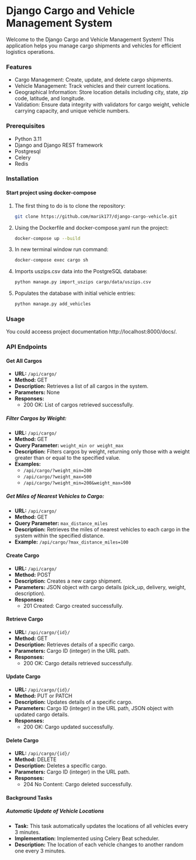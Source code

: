 # Django Cargo and Vehicle Management System
Welcome to the Django Cargo and Vehicle Management System! This application helps you manage cargo shipments and vehicles for efficient logistics operations.

### Features
- Cargo Management: Create, update, and delete cargo shipments.
- Vehicle Management: Track vehicles and their current locations.
- Geographical Information: Store location details including city, state, zip code, latitude, and longitude.
- Validation: Ensure data integrity with validators for cargo weight, vehicle carrying capacity, and unique vehicle numbers.

### Prerequisites

- Python 3.11
- Django and Django REST framework
- Postgresql
- Celery
- Redis

### Installation

#### Start project using docker-compose
1. The first thing to do is to clone the repository:
    ```bash
    git clone https://github.com/marik177/django-cargo-vehicle.git
   ```
2. Using the Dockerfile and docker-compose.yaml run the project:
   ```bash
   docker-compose up --build
   ```
3. In new terminal window run command:
   ````bash
   docker-compose exec cargo sh
   ````
4. Imports uszips.csv data into the PostgreSQL database:
   ````bash
   python manage.py import_uszips cargo/data/uszips.csv
   ````
5. Populates the database with initial vehicle entries:
   ```bash
   python manage.py add_vehicles
   ```
   


### Usage
You could acceess project documentation http://localhost:8000/docs/.

### API Endpoints

#### Get All Cargos
- **URL:** `/api/cargo/`
- **Method:** GET
- **Description:** Retrieves a list of all cargos in the system.
- **Parameters:** None
- **Responses:**
  - 200 OK: List of cargos retrieved successfully.
##### Filter Cargos by Weight:

- **URL:** `/api/cargo/`
- **Method:** GET
- **Query Parameter:** `weight_min or weight_max`
- **Description:** Filters cargos by weight, returning only those with a weight greater than or equal to the specified value.
- **Examples:**
  - `/api/cargo/?weight_min=200`
  - `/api/cargo/?weight_max=500`
  - `/api/cargo/?weight_min=200&weight_max=500`

##### Get Miles of Nearest Vehicles to Cargo:

- **URL:** `/api/cargo/`
- **Method:** GET
- **Query Parameter:** `max_distance_miles`
- **Description:** Retrieves the miles of nearest vehicles to each cargo in the system within the specified distance.
- **Example:** `/api/cargo/?max_distance_miles=100`

#### Create Cargo
- **URL:** `/api/cargo/`
- **Method:** POST
- **Description:** Creates a new cargo shipment.
- **Parameters:** JSON object with cargo details (pick_up, delivery, weight, description).
- **Responses:**
  - 201 Created: Cargo created successfully.

#### Retrieve Cargo
- **URL:** `/api/cargo/{id}/`
- **Method:** GET
- **Description:** Retrieves details of a specific cargo.
- **Parameters:** Cargo ID (integer) in the URL path.
- **Responses:**
  - 200 OK: Cargo details retrieved successfully.

#### Update Cargo
- **URL:** `/api/cargo/{id}/`
- **Method:** PUT or PATCH
- **Description:** Updates details of a specific cargo.
- **Parameters:** Cargo ID (integer) in the URL path, JSON object with updated cargo details.
- **Responses:**
  - 200 OK: Cargo updated successfully.

#### Delete Cargo
- **URL:** `/api/cargo/{id}/`
- **Method:** DELETE
- **Description:** Deletes a specific cargo.
- **Parameters:** Cargo ID (integer) in the URL path.
- **Responses:**
  - 204 No Content: Cargo deleted successfully.

#### Background Tasks

##### Automatic Update of Vehicle Locations

- **Task:** This task automatically updates the locations of all vehicles every 3 minutes.
- **Implementation:** Implemented using Celery Beat scheduler.
- **Description:** The location of each vehicle changes to another random one every 3 minutes.





